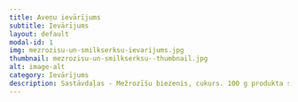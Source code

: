 ```yaml
---
title: Aveņu ievārījums
subtitle: Ievārījums
layout: default
modal-id: 1
img: mezrozisu-un-smilkserksu-ievarijums.jpg
thumbnail: mezrozisu-un-smilkserksu--thumbnail.jpg
alt: image-alt
category: Ievārījums
description: Sastāvdaļas - Mežrozīšu biezenis, cukurs. 100 g produkta satur - enerģētisko vērtību 750. Tilpus 250 g.
---
```

